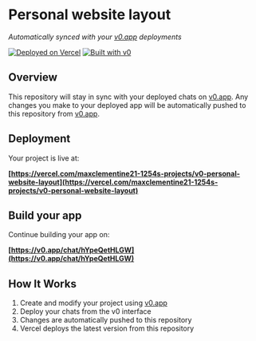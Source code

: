 # Personal website layout

*Automatically synced with your [v0.app](https://v0.app) deployments*

[![Deployed on Vercel](https://img.shields.io/badge/Deployed%20on-Vercel-black?style=for-the-badge&logo=vercel)](https://vercel.com/maxclementine21-1254s-projects/v0-personal-website-layout)
[![Built with v0](https://img.shields.io/badge/Built%20with-v0.app-black?style=for-the-badge)](https://v0.app/chat/hYpeQetHLGW)

## Overview

This repository will stay in sync with your deployed chats on [v0.app](https://v0.app).
Any changes you make to your deployed app will be automatically pushed to this repository from [v0.app](https://v0.app).

## Deployment

Your project is live at:

**[https://vercel.com/maxclementine21-1254s-projects/v0-personal-website-layout](https://vercel.com/maxclementine21-1254s-projects/v0-personal-website-layout)**

## Build your app

Continue building your app on:

**[https://v0.app/chat/hYpeQetHLGW](https://v0.app/chat/hYpeQetHLGW)**

## How It Works

1. Create and modify your project using [v0.app](https://v0.app)
2. Deploy your chats from the v0 interface
3. Changes are automatically pushed to this repository
4. Vercel deploys the latest version from this repository
